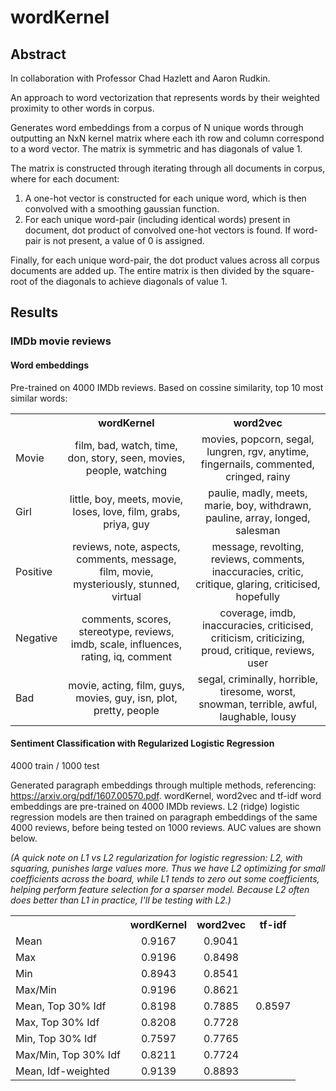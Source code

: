 # wordKernel

## Abstract

In collaboration with Professor Chad Hazlett and Aaron Rudkin.

An approach to word vectorization that represents words by their weighted proximity to other words in corpus.

Generates word embeddings from a corpus of N unique words through outputting an NxN kernel matrix where each ith row and column correspond to a word vector.  The matrix is symmetric and has diagonals of value 1.

The matrix is constructed through iterating through all documents in corpus, where for each document:

1) A one-hot vector is constructed for each unique word, which is then convolved with a smoothing gaussian function.
2) For each unique word-pair (including identical words) present in document, dot product of convolved one-hot vectors is found.  If word-pair is not present, a value of 0 is assigned.

Finally, for each unique word-pair, the dot product values across all corpus documents are added up.  The entire matrix is then divided by the square-root of the diagonals to achieve diagonals of value 1. 

## Results

### IMDb movie reviews

#### Word embeddings

Pre-trained on 4000 IMDb reviews.  Based on cossine similarity, top 10 most similar words:

<table style="width:100%">
  <tr>
    <th></th>
    <th>wordKernel</th>
    <th>word2vec</th>
  </tr>
  <tr>
    <td>Movie</td>
    <td align = "center">film, bad, watch, time, don, story, seen, movies, people, watching </td>
    <td align = "center">movies, popcorn, segal, lungren, rgv, anytime, fingernails, commented, cringed, rainy</td>
  </tr>
    <tr>
    <td>Girl</td>
    <td align = "center">little, boy, meets, movie, loses, love, film, grabs, priya, guy</td>
    <td align = "center">paulie, madly, meets, marie, boy, withdrawn, pauline, array, longed, salesman</td>
  </tr>
    <tr>
    <td>Positive</td>
    <td align = "center">reviews, note, aspects, comments, message, film, movie, mysteriously, stunned, virtual</td>
    <td align = "center">message, revolting, reviews, comments, inaccuracies, critic, critique, glaring, criticised, hopefully</td>
  </tr>
    <tr>
    <td>Negative</td>
    <td align = "center">comments, scores, stereotype, reviews, imdb, scale, influences, rating, iq, comment</td>
    <td align = "center">coverage, imdb, inaccuracies, criticised, criticism, criticizing, proud, critique, reviews, user</td>
  </tr>
    <tr>
    <td>Bad</td>
    <td align = "center">movie, acting, film, guys, movies, guy, isn, plot, pretty, people</td>
    <td align = "center">segal, criminally, horrible, tiresome, worst, snowman, terrible, awful, laughable, lousy</td>
  </tr>
</table>

#### Sentiment Classification with Regularized Logistic Regression

4000 train / 1000 test

Generated paragraph embeddings through multiple methods, referencing: https://arxiv.org/pdf/1607.00570.pdf.  wordKernel, word2vec and tf-idf word embeddings are pre-trained on 4000 IMDb reviews.  L2 (ridge) logistic regression models are then trained on paragraph embeddings of the same 4000 reviews, before being tested on 1000 reviews.  AUC values are shown below.

*(A quick note on L1 vs L2 regularization for logistic regression: L2, with squaring, punishes large values more.  Thus we have L2 optimizing for small coefficients across the board, while L1 tends to zero out some coefficients, helping perform feature selection for a sparser model.  Because L2 often does better than L1 in practice, I'll be testing with L2.)*

<table style="width:100%">
  <tr>
    <th></th>
    <th>wordKernel</th>
    <th>word2vec</th>
    <th>tf-idf</th>
  </tr>
  <tr>
    <td>Mean</td>
    <td align = "center">0.9167</td>
    <td align = "center">0.9041</td>
    <td rowspan = "9" align = "center">0.8597</td>
  </tr>
    <tr>
    <td>Max</td>
    <td align = "center">0.9196</td>
    <td align = "center">0.8498</td>
  </tr>
    <tr>
    <td>Min</td>
    <td align = "center">0.8943</td>
    <td align = "center">0.8541</td>
  </tr>
    <tr>
    <td>Max/Min</td>
    <td align = "center">0.9196</td>
    <td align = "center">0.8621</td>
  </tr>
    <tr>
    <td>Mean, Top 30% Idf</td>
    <td align = "center">0.8198</td>
    <td align = "center">0.7885</td>
  </tr>
    <tr>
    <td>Max, Top 30% Idf</td>
    <td align = "center">0.8208</td>
    <td align = "center">0.7728</td>
  </tr>
    <tr>
    <td>Min, Top 30% Idf</td>
    <td align = "center">0.7597</td>
    <td align = "center">0.7765</td>
  </tr>
    <tr>
    <td>Max/Min, Top 30% Idf</td>
    <td align = "center">0.8211</td>
    <td align = "center">0.7724</td>
  </tr>
    <tr>
    <td>Mean, Idf-weighted</td>
    <td align = "center">0.9139</td>
    <td align = "center">0.8893</td>
</table>
